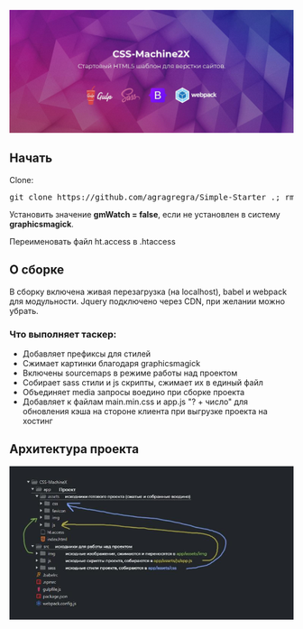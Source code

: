 <p>
	<img src="https://raw.githubusercontent.com/Shulhin/CSS-MachineX/master/app/assets/img/preview.jpg" alt="CSS-MachineX">
</p>
<h2>Начать</h2>
<p>Clone:</p>
<pre>git clone https://github.com/agragregra/Simple-Starter .; rm -rf trunk .gitignore readme.md .git</pre>
<p>Установить значение <strong>gmWatch = false</strong>, если не установлен в систему <strong>graphicsmagick</strong>.</p>
<p>Переименовать файл ht.access в .htaccess</p>

<h2>О сборке</h2>
<p>В сборку включена живая перезагрузка (на localhost), babel и webpack для модульности. Jquery подключено через CDN, при желании можно убрать.</p>
<h3>Что выполняет таскер:</h3>
<ul>
	<li>Добавляет префиксы для стилей</li>
	<li>Сжимает картинки благодаря graphicsmagick</li>
	<li>Включены sourcemaps в режиме работы над проектом</li>
	<li>Собирает sass стили и js скрипты, сжимает их в единый файл</li>
	<li>Объединяет media запросы воедино при сборке проекта</li>
	<li>Добавляет к файлам main.min.css и app.js "? + число" для обновления кэша на стороне клиента при выгрузке проекта на хостинг</li>
</ul>

<h2>Архитектура проекта</h2>
<p>
	<img src="https://raw.githubusercontent.com/Shulhin/CSS-MachineX/master/app/assets/img/architecture.jpg" alt="Структура проекта">
</p>

